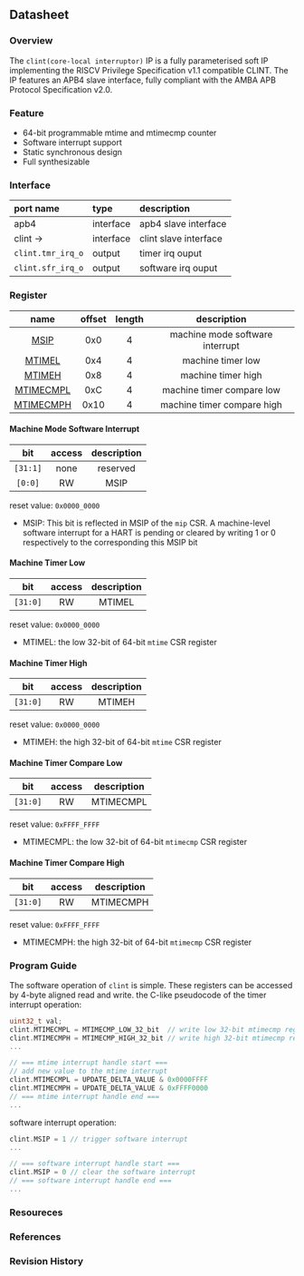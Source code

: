 ## Datasheet

### Overview
The `clint(core-local interruptor)` IP is a fully parameterised soft IP implementing the RISCV Privilege Specification v1.1 compatible CLINT. The IP features an APB4 slave interface, fully compliant with the AMBA APB Protocol Specification v2.0.

### Feature
* 64-bit programmable mtime and mtimecmp counter
* Software interrupt support
* Static synchronous design
* Full synthesizable

### Interface
| port name | type        | description          |
|:--------- |:------------|:---------------------|
| apb4 | interface | apb4 slave interface |
| clint ->| interface | clint slave interface |
| `clint.tmr_irq_o` | output | timer irq ouput |
| `clint.sfr_irq_o` | output | software irq ouput |

### Register

| name | offset  | length | description |
|:----:|:-------:|:-----: | :---------: |
| [MSIP](#mahcine-mod-software-interrupt) | 0x0 | 4 | machine mode software interrupt |
| [MTIMEL](#machine-timer-low) | 0x4 | 4 | machine timer low |
| [MTIMEH](#matchine-timer-high) | 0x8 | 4 | machine timer high |
| [MTIMECMPL](#matchine-timer-compare-low) | 0xC | 4 | machine timer compare low |
| [MTIMECMPH](#matchine-timer-compare-high) | 0x10 | 4 | machine timer compare high |

#### Machine Mode Software Interrupt
| bit | access  | description |
|:---:|:-------:| :---------: |
| `[31:1]` | none | reserved |
| `[0:0]` | RW | MSIP |

reset value: `0x0000_0000`

* MSIP: This bit is reflected in MSIP of the `mip` CSR. A machine-level software interrupt for a HART is
 pending or cleared by writing 1 or 0 respectively to the corresponding this MSIP bit

#### Machine Timer Low
| bit | access  | description |
|:---:|:-------:| :---------: |
| `[31:0]` | RW | MTIMEL |

reset value: `0x0000_0000`

* MTIMEL: the low 32-bit of 64-bit `mtime` CSR register

#### Machine Timer High
| bit | access  | description |
|:---:|:-------:| :---------: |
| `[31:0]` | RW | MTIMEH |

reset value: `0x0000_0000`

* MTIMEH: the high 32-bit of 64-bit `mtime` CSR register

#### Machine Timer Compare Low
| bit | access  | description |
|:---:|:-------:| :---------: |
| `[31:0]` | RW | MTIMECMPL |

reset value: `0xFFFF_FFFF`

* MTIMECMPL: the low 32-bit of 64-bit `mtimecmp` CSR register

#### Machine Timer Compare High
| bit | access  | description |
|:---:|:-------:| :---------: |
| `[31:0]` | RW | MTIMECMPH |

reset value: `0xFFFF_FFFF`

* MTIMECMPH: the high 32-bit of 64-bit `mtimecmp` CSR register

### Program Guide
The software operation of `clint` is simple. These registers can be accessed by 4-byte aligned read and write. the C-like pseudocode of the timer interrupt operation:
```c
uint32_t val;
clint.MTIMECMPL = MTIMECMP_LOW_32_bit  // write low 32-bit mtimecmp register
clint.MTIMECMPH = MTIMECMP_HIGH_32_bit // write high 32-bit mtimecmp register
...

// === mtime interrupt handle start ===
// add new value to the mtime interrupt
clint.MTIMECMPL = UPDATE_DELTA_VALUE & 0x0000FFFF
clint.MTIMECMPH = UPDATE_DELTA_VALUE & 0xFFFF0000
// === mtime interrupt handle end ===
...

```
software interrupt operation:
```c
clint.MSIP = 1 // trigger software interrupt
...

// === software interrupt handle start ===
clint.MSIP = 0 // clear the software interrupt
// === software interrupt handle end ===
...

```

### Resoureces
### References
### Revision History